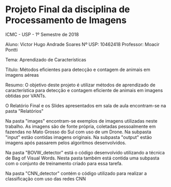 # Projeto Final da disciplina de Processamento de Imagens
ICMC - USP - 1º Semestre de 2018

Aluno: Victor Hugo Andrade Soares
Nº USP: 10462418
Professor: Moacir Pontti

Tema: Aprendizado de Características

Título: Métodos eficientes para detecção e contagem de animais em imagens aéreas

Resumo: O objetivo deste projeto é utilizar métodos de aprendizado de característica para detecção e contagem eficiente de animais em imagens obtidas por VANTs.


O Relatório Final e os Slides apresentados em sala de aula encontram-se na pasta "Relatórios" 

Na pasta "images" encontram-se exemplos de imagens utilizadas neste trabalho. As imagens são de fonte própria, coletadas pessoalmente em fazendas no Mato Grosso do Sul com uso de um Drone. Na subpasta "input" estão contidas imagens originais. Na subpasta "output" estão imagens após passarem pelos algoritmos desenvolvidos.

Na pasta "BOVW_detector" está o código desenvolvido utilizando a técnica de Bag of Visual Words. Nesta pasta também está contida uma subpasta com o conjunto de treinamento criado para essa tarefa.

Na pasta "CNN_detector" contém o código utilizado para realizar a classificação com uso das redes CNN


